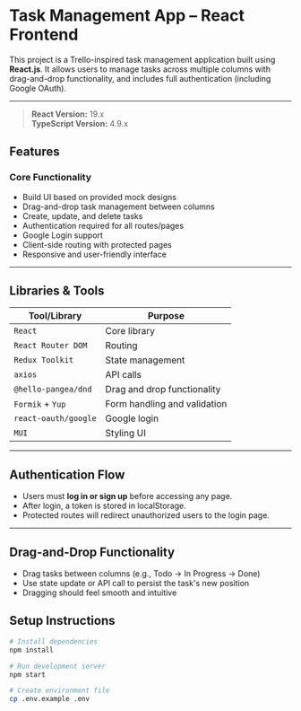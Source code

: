 # Task Management App – React Frontend

This project is a Trello-inspired task management application built using **React.js**. It allows users to manage tasks across multiple columns with drag-and-drop functionality, and includes full authentication (including Google OAuth).

---

> **React Version:** 19.x  
> **TypeScript Version:** 4.9.x

## Features

### Core Functionality

- Build UI based on provided mock designs
- Drag-and-drop task management between columns
- Create, update, and delete tasks
- Authentication required for all routes/pages
- Google Login support
- Client-side routing with protected pages
- Responsive and user-friendly interface

---

## Libraries & Tools

| Tool/Library            | Purpose                                |
|-------------------------|----------------------------------------|
| `React`                 | Core library                           |
| `React Router DOM`      | Routing                                |
| `Redux Toolkit` | State management           |
| `axios`      | API calls                              |
| `@hello-pangea/dnd` | Drag and drop functionality  |
| `Formik` + `Yup`        | Form handling and validation           |
| `react-oauth/google` | Google login |
| `MUI` | Styling UI            |

---

## Authentication Flow

- Users must **log in or sign up** before accessing any page.
- After login, a token is stored in localStorage.
- Protected routes will redirect unauthorized users to the login page.

---

## Drag-and-Drop Functionality

- Drag tasks between columns (e.g., Todo → In Progress → Done)
- Use state update or API call to persist the task's new position
- Dragging should feel smooth and intuitive

## Setup Instructions

```bash
# Install dependencies
npm install

# Run development server
npm start

# Create environment file
cp .env.example .env